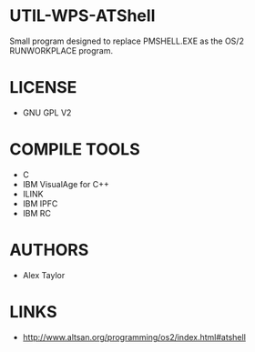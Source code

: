 UTIL-WPS-ATShell
================

Small program designed to replace PMSHELL.EXE as the OS/2 RUNWORKPLACE program.

LICENSE
===============
- GNU GPL V2

COMPILE TOOLS
===============
* C
* IBM VisualAge for C++
* ILINK
* IBM IPFC
* IBM RC 

AUTHORS
===============
* Alex Taylor

LINKS
===============
* http://www.altsan.org/programming/os2/index.html#atshell



